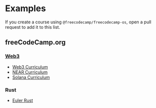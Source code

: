 # Examples

If you create a course using `@freecodecamp/freecodecamp-os`, open a pull request to add it to this list.

## freeCodeCamp.org

### <a href="https://web3.freecodecamp.org/" target="_blank">Web3</a>

- <a href="https://github.com/freeCodeCamp/web3-curriculum" target="_blank">Web3 Curriculum</a>
- <a href="https://github.com/freeCodeCamp/near-curriculum" target="_blank">NEAR Curriculum</a>
- <a href="https://github.com/freeCodeCamp/solana-curriculum" target="_blank">Solana Curriculum</a>

### Rust

- <a href="https://github.com/freeCodeCamp/euler-rust" target="_blank">Euler Rust</a>
